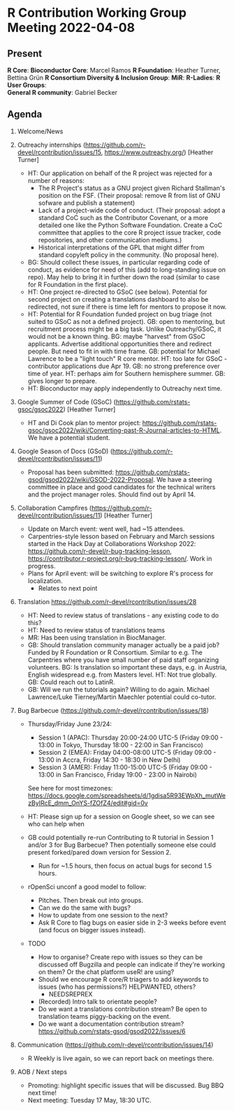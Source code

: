 # R Contribution Working Group Meeting 2022-04-08

## Present

**R Core**:
**Bioconductor Core**: Marcel Ramos
**R Foundation**: Heather Turner, Bettina Grün
**R Consortium Diversity & Inclusion Group**: 
**MiR**: 
**R-Ladies**: 
**R User Groups**:   
**General R community**: Gabriel Becker

## Agenda

1. Welcome/News

2. Outreachy internships (https://github.com/r-devel/rcontribution/issues/15, https://www.outreachy.org/) [Heather Turner]
    - HT: Our application on behalf of the R project was rejected for a number of reasons: 
        - The R Project's status as a GNU project given Richard Stallman's position on the FSF. (Their proposal: remove R from list of GNU sofware and publish a statement)
        - Lack of a project-wide code of conduct. (Their proposal: adopt a standard CoC such as the Contributor Covenant, or a more detailed one like the Python Software Foundation. Create a CoC committee that applies to the core R project issue tracker, code repositories, and other communication mediums.)
        - Historical interpretations of the GPL that might differ from standard copyleft policy in the community. (No proposal here).
    - BG: Should collect these issues, in particular regarding code of conduct, as evidence for need of this (add to long-standing issue on repo). May help to bring it in further down the road (similar to case for R Foundation in the first place).
    - HT: One project re-directed to GSoC (see below). Potential for second project on creating a translations dashboard to also be redirected, not sure if there is time left for mentors to propose it now.
    - HT: Potential for R Foundation funded project on bug triage (not suited to GSoC as not a defined project). GB: open to mentoring, but recruitment process might be a big task. Unlike Outreachy/GSoC, it would not be a known thing. BG: maybe "harvest" from GSoC applicants. Advertise additional opportunities there and redirect people. But need to fit in with time frame. GB: potential for Michael Lawrence to be a "light touch" R core mentor. HT: too late for GSoC - contributor applications due Apr 19. GB: no strong preference over time of year. HT: perhaps aim for Southern hemisphere summer. GB: gives longer to prepare.
    - HT: Bioconductor may apply independently to Outreachy next time.

3. Google Summer of Code (GSoC) (https://github.com/rstats-gsoc/gsoc2022) [Heather Turner]
    - HT and Di Cook plan to mentor project: https://github.com/rstats-gsoc/gsoc2022/wiki/Converting-past-R-Journal-articles-to-HTML. We have a potential student.

4. Google Season of Docs (GSoD) (https://github.com/r-devel/rcontribution/issues/11) 
    - Proposal has been submitted: https://github.com/rstats-gsod/gsod2022/wiki/GSOD-2022-Proposal. We have a steering committee in place and good candidates for the technical writers and the project manager roles. Should find out by April 14.

5. Collaboration Campfires (https://github.com/r-devel/rcontribution/issues/11) [Heather Turner]
    - Update on March event: went well, had ~15 attendees.
    - Carpentries-style lesson based on February and March sessions started in the Hack Day at Collaborations Workshop 2022: https://github.com/r-devel/r-bug-tracking-lesson, https://contributor.r-project.org/r-bug-tracking-lesson/. Work in progress.
    - Plans for April event: will be switching to explore R's process for localization.
        - Relates to next point

6. Translation https://github.com/r-devel/rcontribution/issues/28
    - HT: Need to review status of translations - any existing code to do this?
    - HT: Need to review status of translations teams
    - MR: Has been using translation in BiocManager.
    - GB: Should translation community manager actually be a paid job? Funded by R Foundation or R Consortium. Similar to e.g. The Carpentries where you have small number of paid staff organizing volunteers. BG: Is translation so important these days, e.g. in Austria, English widespread e.g. from Masters level. HT: Not true globally. GB: Could reach out to LatinR.
    - GB: Will we run the tutorials again? Willing to do again. Michael Lawrence/Luke Tierney/Martin Maechler potential could co-tutor.

7. Bug Barbecue (https://github.com/r-devel/rcontribution/issues/18)
    - Thursday/Friday June 23/24:
        - Session 1 (APAC):
        Thursday 20:00-24:00 UTC-5 (Friday 09:00 - 13:00 in Tokyo, Thursday 18:00 - 22:00 in San Francisco)
        - Session 2 (EMEA):
        Friday 04:00-08:00 UTC-5 (Friday 09:00 - 13:00 in Accra, Friday 14:30 - 18:30 in New Delhi)
        - Session 3 (AMER):
        Friday 11:00-15:00 UTC-5 (Friday 09:00 - 13:00 in San Francisco, Friday 19:00 - 23:00 in Nairobi)

        See here for most timezones:
https://docs.google.com/spreadsheets/d/1gdisa5R93EWpXh_mutWezByIRcE_dmm_OnYS-fZOfZ4/edit#gid=0v
    - HT: Please sign up for a session on Google sheet, so we can see who can help when
    - GB could potentially re-run Contributing to R tutorial in Session 1 and/or 3 for Bug Barbecue? Then potentially someone else could present forked/pared down version for Session 2.
        - Run for ~1.5 hours, then focus on actual bugs for second 1.5 hours.
    - rOpenSci unconf a good model to follow:
        - Pitches. Then break out into groups.
        - Can we do the same with bugs?
        - How to update from one session to the next?
        - Ask R Core to flag bugs on easier side in 2-3 weeks before event (and focus on bigger issues instead).
    - TODO
        - How to organise? Create repo with issues so they can be discussed off Bugzilla and people can indicate if they're working on them? Or the chat platform useR! are using?
        - Should we encourage R core/R triagers to add keywords to issues (who has permissions?) HELPWANTED, others?
            - NEEDSREPREX
        - (Recorded) Intro talk to orientate people?
        - Do we want a translations contribution stream? Be open to translation teams piggy-backing on the event.
        - Do we want a documentation contribution stream? https://github.com/rstats-gsod/gsod2022/issues/6

8. Communication (https://github.com/r-devel/rcontribution/issues/14)
    - R Weekly is live again, so we can report back on meetings there.

9. AOB / Next steps
    - Promoting: highlight specific issues that will be discussed. Bug BBQ next time!
    - Next meeting: Tuesday 17 May, 18:30 UTC.
